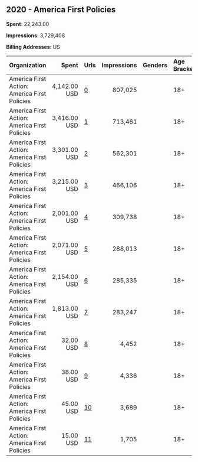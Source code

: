 ## 2020 - America First Policies 
**Spent**: 22,243.00

**Impressions**: 3,729,408

**Billing Addresses**: US

|Organization|Spent|Urls|Impressions|Genders|Age Brackets|Country Codes|
|:---|---:|:---|---:|:---|:---|:---|
|America First Action: America First Policies|4,142.00 USD|[0](https://www.snap.com/political-ads/asset/1b7ca12649a7b6ecb75c0958784530c00f9aeaf313ea075a3722f4c1ce089198?mediaType=mp4)|807,025||18+|united states|
|America First Action: America First Policies|3,416.00 USD|[1](https://www.snap.com/political-ads/asset/1b7ca12649a7b6ecb75c0958784530c00f9aeaf313ea075a3722f4c1ce089198?mediaType=mp4)|713,461||18+|united states|
|America First Action: America First Policies|3,301.00 USD|[2](https://www.snap.com/political-ads/asset/1b7ca12649a7b6ecb75c0958784530c00f9aeaf313ea075a3722f4c1ce089198?mediaType=mp4)|562,301||18+|united states|
|America First Action: America First Policies|3,215.00 USD|[3](https://www.snap.com/political-ads/asset/e0fe88d52e82f73dcc990e2cca8156dce7fc2f07157a4f55565d7d607505bdb4?mediaType=mp4)|466,106||18+|united states|
|America First Action: America First Policies|2,001.00 USD|[4](https://www.snap.com/political-ads/asset/1b7ca12649a7b6ecb75c0958784530c00f9aeaf313ea075a3722f4c1ce089198?mediaType=mp4)|309,738||18+|united states|
|America First Action: America First Policies|2,071.00 USD|[5](https://www.snap.com/political-ads/asset/e0fe88d52e82f73dcc990e2cca8156dce7fc2f07157a4f55565d7d607505bdb4?mediaType=mp4)|288,013||18+|united states|
|America First Action: America First Policies|2,154.00 USD|[6](https://www.snap.com/political-ads/asset/e0fe88d52e82f73dcc990e2cca8156dce7fc2f07157a4f55565d7d607505bdb4?mediaType=mp4)|285,335||18+|united states|
|America First Action: America First Policies|1,813.00 USD|[7](https://www.snap.com/political-ads/asset/e0fe88d52e82f73dcc990e2cca8156dce7fc2f07157a4f55565d7d607505bdb4?mediaType=mp4)|283,247||18+|united states|
|America First Action: America First Policies|32.00 USD|[8](https://www.snap.com/political-ads/asset/9d8a18f081c1552a734ad611353c8084e339184fae0fc4c7acccb4b774846a46?mediaType=mp4)|4,452||18+|united states|
|America First Action: America First Policies|38.00 USD|[9](https://www.snap.com/political-ads/asset/683b0a2fe61f8b27cbdcabe0415ec6acce9a329923e397aee1d0e26997954933?mediaType=mp4)|4,336||18+|united states|
|America First Action: America First Policies|45.00 USD|[10](https://www.snap.com/political-ads/asset/3532b83e72b057196d59ba38e0b517656b9346bbd31d8fd1ab3d8d3250a09d75?mediaType=mp4)|3,689||18+|united states|
|America First Action: America First Policies|15.00 USD|[11](https://www.snap.com/political-ads/asset/d9e2fc63335033584c7d200785b0167955ca18a44928635269b4cf16537a6d24?mediaType=mp4)|1,705||18+|united states|
